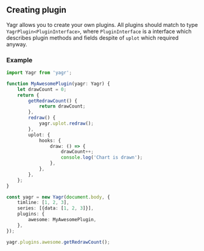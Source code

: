 ## Creating plugin

Yagr allows you to create your own plugins. All plugins should match to type `YagrPlugin<PluginInterface>`, where `PluginInterface` is a interface which describes plugin methods and fields despite of `uplot` which required anyway.

### Example

```ts
import Yagr from 'yagr';

function MyAwesomePlugin(yagr: Yagr) {
    let drawCount = 0;
    return {
        getRedrawCount() {
            return drawCount;
        },
        redraw() {
            yagr.uplot.redraw();
        },
        uplot: {
            hooks: {
                draw: () => {
                    drawCount++;
                    console.log('Chart is drawn');
                },
            },
        },
    };
}

const yagr = new Yagr(document.body, {
    timline: [1, 2, 3],
    series: [{data: [1, 2, 3]}],
    plugins: {
        awesome: MyAwesomePlugin,
    },
});

yagr.plugins.awesome.getRedrawCount();
```
